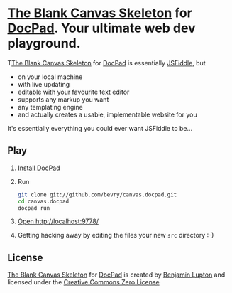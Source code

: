 # [The Blank Canvas Skeleton](https://github.com/bevry/canvas.docpad) for [DocPad](https://github.com/bevry/docpad). Your ultimate web dev playground.

T[The Blank Canvas Skeleton](https://github.com/bevry/canvas.docpad) for [DocPad](https://github.com/bevry/docpad) is essentially [JSFiddle](http://jsfiddle.net/), but

- on your local machine
- with live updating
- editable with your favourite text editor
- supports any markup you want
- any templating engine
- and actually creates a usable, implementable website for you

It's essentially everything you could ever want JSFiddle to be...


## Play

1. [Install DocPad](https://github.com/bevry/docpad) 

1. Run

	``` bash
	git clone git://github.com/bevry/canvas.docpad.git
	cd canvas.docpad
	docpad run
	```

1. [Open http://localhost:9778/](http://localhost:9778/)

1. Getting hacking away by editing the files your new `src` directory :-)


## License

[The Blank Canvas Skeleton](https://github.com/bevry/canvas.docpad) for [DocPad](https://github.com/bevry/docpad) is created by [Benjamin Lupton](http://balupton.com) and licensed under the [Creative Commons Zero License](http://creativecommons.org/publicdomain/zero/1.0/)
